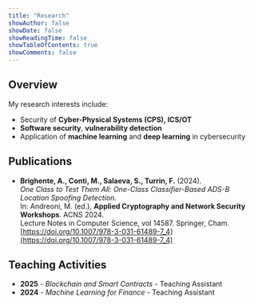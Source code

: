 ```yaml
---
title: "Research"
showAuthor: false
showDate: false
showReadingTime: false
showTableOfContents: true
showComments: false
---
```


## Overview
My research interests include:
- Security of **Cyber-Physical Systems (CPS), ICS/OT**  
- **Software security**, **vulnerability detection**
- Application of **machine learning** and **deep learning** in cybersecurity  

## Publications
- **Brighente, A., Conti, M., Salaeva, S., Turrin, F.** (2024).  
  *One Class to Test Them All: One-Class Classifier-Based ADS-B Location Spoofing Detection.*  
  In: Andreoni, M. (ed.), **Applied Cryptography and Network Security Workshops**. ACNS 2024.  
  Lecture Notes in Computer Science, vol 14587. Springer, Cham.  
  [https://doi.org/10.1007/978-3-031-61489-7_4](https://doi.org/10.1007/978-3-031-61489-7_4)

## Teaching Activities

- **2025** - *Blockchain and Smart Contracts* - Teaching Assistant  
- **2024** - *Machine Learning for Finance* - Teaching Assistant
